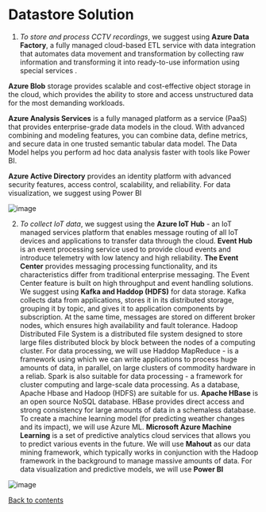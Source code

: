 # Datastore Solution

1. _To store and process CCTV recordings_, we suggest using **Azure Data Factory**, a fully managed cloud-based ETL service with data integration that automates data movement and transformation by collecting raw information and transforming it into ready-to-use information using special services . 

**Azure Blob** storage provides scalable and cost-effective object storage in the cloud, which provides the ability to store and access unstructured data for the most demanding workloads. 

**Azure Analysis Services** is a fully managed platform as a service (PaaS) that provides enterprise-grade data models in the cloud. With advanced combining and modeling features, you can combine data, define metrics, and secure data in one trusted semantic tabular data model. The Data Model helps you perform ad hoc data analysis faster with tools like Power BI. 

**Azure Active Directory** provides an identity platform with advanced security features, access control, scalability, and reliability. For data visualization, we suggest using Power BI


![image](https://user-images.githubusercontent.com/58341842/151186813-3989ed15-cb1f-47ad-98d4-79c36fb2c345.png)

2. _To collect IoT data_, we suggest using the **Azure IoT Hub** - an IoT managed services platform that enables message routing of all IoT devices and applications to transfer data through the cloud. 
**Event Hub** is an event processing service used to provide cloud events and introduce telemetry with low latency and high reliability. 
**The Event Center** provides messaging processing functionality, and its characteristics differ from traditional enterprise messaging. The Event Center feature is built on high throughput and event handling solutions. 
We suggest using **Kafka and Haddop (HDFS)** for data storage. Kafka collects data from applications, stores it in its distributed storage, grouping it by topic, and gives it to application components by subscription. At the same time, messages are stored on different broker nodes, which ensures high availability and fault tolerance. Hadoop Distributed File System is a distributed file system designed to store large files distributed block by block between the nodes of a computing cluster. For data processing, we will use Haddop MapReduce - is a framework using which we can write applications to process huge amounts of data, in parallel, on large clusters of commodity hardware in a reliab. Spark is also suitable for data processing - a framework for cluster computing and large-scale data processing.
As a database, Apache Hbase and Hadoop (HDFS) are suitable for us.
**Apache HBase** is an open source NoSQL database. HBase provides direct access and strong consistency for large amounts of data in a schemaless database. To create a machine learning model (for predicting weather changes and its impact), we will use Azure ML. 
**Microsoft Azure Machine Learning** is a set of predictive analytics cloud services that allows you to predict various events in the future. 
We will use **Mahout** as our data mining framework, which typically works in conjunction with the Hadoop framework in the background to manage massive amounts of data. For data visualization and predictive models, we will use **Power BI**

![image](https://user-images.githubusercontent.com/58341842/151187082-82e554fa-ac2e-4050-8775-a64f44c96801.png)

[Back to contents](../README.md)
